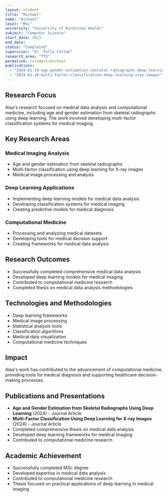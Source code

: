 ```yaml
---
layout: student
title: "Michael"
name: "michael"
level: "MSc"
university: "University of Kurdistan Hewlêr"
subject: "Computer Science"
start_date: 2023
end_date: 
status: "Completed"
supervisor: "Dr. Polla Fattah"
research_area: "TTS"
permalink: /student/micheal
publications:
  - "2024-01-19-age-gender-estimation-skeletal-radiographs-deep-learning"
  - "2024-01-20-multi-factor-classification-deep-learning-xray-images"
---
```




## Research Focus

Alaa's research focused on medical data analysis and computational medicine, including age and gender estimation from skeletal radiographs using deep learning. The work involved developing multi-factor classification systems for medical imaging.

## Key Research Areas

### Medical Imaging Analysis
- Age and gender estimation from skeletal radiographs
- Multi-factor classification using deep learning for X-ray images
- Medical image processing and analysis

### Deep Learning Applications
- Implementing deep learning models for medical data analysis
- Developing classification systems for medical imaging
- Creating predictive models for medical diagnosis

### Computational Medicine
- Processing and analyzing medical datasets
- Developing tools for medical decision support
- Creating frameworks for medical data analysis

## Research Outcomes

- Successfully completed comprehensive medical data analysis
- Developed deep learning models for medical imaging
- Contributed to computational medicine research
- Completed thesis on medical data analysis methodologies

## Technologies and Methodologies

- Deep learning frameworks
- Medical image processing
- Statistical analysis tools
- Classification algorithms
- Medical data visualization
- Computational medicine techniques

## Impact

Alaa's work has contributed to the advancement of computational medicine, providing tools for medical diagnosis and supporting healthcare decision-making processes.

## Publications and Presentations

- **Age and Gender Estimation from Skeletal Radiographs Using Deep Learning** (2024) - Journal Article
- **Multi-Factor Classification Using Deep Learning for X-ray Images** (2024) - Journal Article
- Completed comprehensive thesis on medical data analysis
- Developed deep learning frameworks for medical imaging
- Contributed to computational medicine research

## Academic Achievement

- Successfully completed MSc degree
- Developed expertise in medical data analysis
- Contributed to computational medicine research
- Thesis focused on practical applications of deep learning in medical imaging
